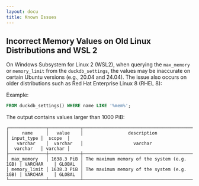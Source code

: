 ```yaml
---
layout: docu
title: Known Issues
---
```


## Incorrect Memory Values on Old Linux Distributions and WSL 2

On Windows Subsystem for Linux 2 (WSL2), when querying the `max_memory` or `memory_limit` from the `duckdb_settings`, the values may be inaccurate on certain Ubuntu versions (e.g., 20.04 and 24.04). The issue also occurs on older distributions such as Red Hat Enterprise Linux 8 (RHEL 8):

Example:

```sql
FROM duckdb_settings() WHERE name LIKE '%mem%';
```

The output contains values larger than 1000 PiB:

```text
┌──────────────┬────────────┬─────────────────────────────────────────────┬────────────┬─────────┐
│     name     │   value    │                 description                 │ input_type │  scope  │
│   varchar    │  varchar   │                   varchar                   │  varchar   │ varchar │
├──────────────┼────────────┼─────────────────────────────────────────────┼────────────┼─────────┤
│ max_memory   │ 1638.3 PiB │ The maximum memory of the system (e.g. 1GB) │ VARCHAR    │ GLOBAL  │
│ memory_limit │ 1638.3 PiB │ The maximum memory of the system (e.g. 1GB) │ VARCHAR    │ GLOBAL  │
└──────────────┴────────────┴─────────────────────────────────────────────┴────────────┴─────────┘
```
